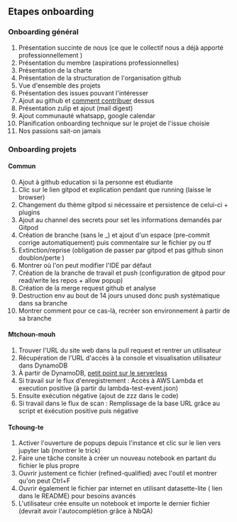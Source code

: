 
## Etapes onboarding

### Onboarding général

1. Présentation succinte de nous (ce que le collectif nous a déjà apporté professionnellement )
2. Présentation du membre (aspirations professionnelles)
3. Présentation de la charte
4. Présentation de la structuration de l'organisation github
5. Vue d'ensemble des projets
6. Présentation des issues pouvant l'intéresser
7. Ajout au github et [comment contribuer](https://github.com/firstcontributions/first-contributions) dessus
8. Présentation zulip et ajout (mail digest)
9. Ajout communauté whatsapp, google calendar
10. Planification onboarding technique sur le projet de l'issue choisie
11. Nos passions sait-on jamais


### Onboarding projets

#### Commun

0. Ajout à github education si la personne est étudiante
1. Clic sur le lien gitpod et explication pendant que running (laisse le browser)
2. Changement du thème gitpod si nécessaire et persistence de celui-ci + plugins
3. Ajout au channel des secrets pour set les informations demandés par Gitpod
4. Création de branche (sans le _) et ajout d'un espace (pre-commit corrige automatiquement) puis commentaire sur le fichier py ou tf
5. Extinction/reprise (obligation de passer par gitpod et pas github sinon doublon/perte )
6. Montrer où l'on peut modifier l'IDE par défaut
7. Création de la branche de travail et push (configuration de gitpod pour read/write les repos + allow popup)
8. Création de la merge request github et analyse
9. Destruction env au bout de 14 jours unused donc push systématique dans sa branche
10. Montrer comment pour ce cas-là, recréer son environnement à partir de sa branche


#### Mtchoun-mouh

1. Trouver l'URL du site web dans la pull request et rentrer un utilisateur
2. Récupération de l'URL d'accès à la console et visualisation utilisateur dans DynamoDB
3. À partir de DynamoDB, [petit point sur le serverless](https://www.youtube.com/watch?v=HaehHcLVCTo)
4. Si travail sur le flux d'enregistrement : Accès à AWS Lambda et execution positive (à partir du lambda-test-event.json)
5. Ensuite exécution négative (ajout de zzz dans le code)
6. Si travail dans le flux de scan : Remplissage de la base URL grâce au script et éxécution positive puis négative


#### Tchoung-te

1. Activer l'ouverture de popups depuis l'instance et clic sur le lien vers jupyter lab (montrer le trick)
2. Faire une tâche consite à créer un nouveau notebook en partant du fichier le plus propre
3. Ouvrir justement ce fichier (refined-qualified) avec l'outil et montrer qu'on peut Ctrl+F
4. Ouvrir également le fichier par internet en utilisant datasette-lite ( lien dans le README) pour besoins avancés
5. L'utilisateur crée ensuite un notebook et importe le dernier fichier (devrait avoir l'autocomplétion grâce à NbQA)
